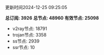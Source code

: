 更新时间2024-12-25 09:25:05

**总订阅: 3926**
**总节点: 48960**
**有效节点: 25098**
- v2ray节点: 18791
- trojan节点: 3358
- ss节点: 2939
- ssr节点: 10
